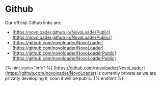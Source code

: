 # Github

Our official Github links are:

* [https://novoloader.github.io/NovoLoaderPublic](https://novoloader.github.io/NovoLoaderPublic/)
* [https://github.com/novoloader/NovoLoader](https://github.com/novoloader/NovoLoader)
* [https://github.com/novoloader/NovoLoaderPublic](https://github.com/novoloader/NovoLoaderPublic)

{% hint style="info" %}
[https://github.com/novoloader/NovoLoader](https://github.com/novoloader/NovoLoader) is currently private as we are privatly developing it, soon it will be public.
{% endhint %}
